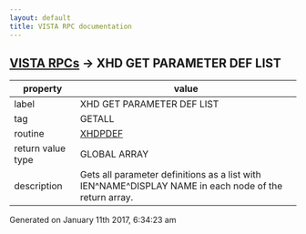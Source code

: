```yaml
---
layout: default
title: VISTA RPC documentation
---
```




## [VISTA RPCs](TableOfContent.md) &#8594; XHD GET PARAMETER DEF LIST 

 property | value 
--- | --- 
 label | XHD GET PARAMETER DEF LIST
 tag | GETALL
 routine | [XHDPDEF](http://code.osehra.org/dox/Routine_XHDPDEF_source.html)
 return value type | GLOBAL ARRAY
 description | Gets all parameter definitions as a list with IEN^NAME^DISPLAY NAME in each node of the return array.




Generated on January 11th 2017, 6:34:23 am